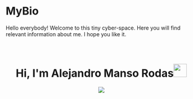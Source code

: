 # MyBio
Hello everybody! Welcome to this tiny cyber-space. Here you will find relevant information about me. I hope you like it.

<br>

<h1 align="center"><b> Hi, I'm Alejandro Manso Rodas</b><img src="https://media.giphy.com/media/hvRJCLFzcasrR4ia7z/giphy.gif" width="35"></h1>
<!--  A-->
<p align="center">
  <a href="https://github.com/DenverCoder1/readme-typing-svg"><img src="https://readme-typing-svg.herokuapp.com?font=Time+New+Roman&color=cyan&size=25&center=true&vCenter=true&width=600&height=100&lines=Alejandro+Manso+Rodas..&hearts;++;Self-taught+Front-End+Developer,;Computer+Science+Beginner,;born+ready,;Active+Learner/Researcher,;Love+to+learn+new+stuffs..<3"></a>
</p> 
